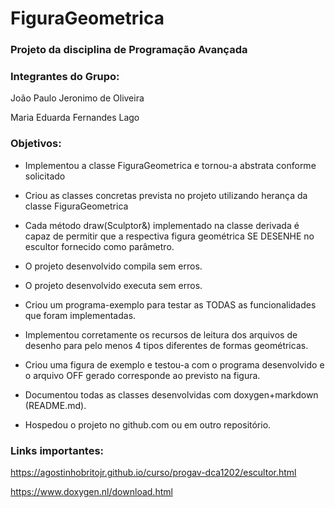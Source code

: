 # FiguraGeometrica

### Projeto da disciplina de Programação Avançada

### Integrantes do Grupo:
João Paulo Jeronimo de Oliveira

Maria Eduarda Fernandes Lago

### Objetivos:

- Implementou a classe FiguraGeometrica e tornou-a abstrata conforme solicitado

- Criou as classes concretas prevista no projeto utilizando herança da classe FiguraGeometrica

- Cada método draw(Sculptor&) implementado na classe derivada é capaz de permitir que a respectiva figura geométrica SE DESENHE no escultor fornecido como parâmetro.

- O projeto desenvolvido compila sem erros.

- O projeto desenvolvido executa sem erros.

- Criou um programa-exemplo para testar as TODAS as funcionalidades que foram implementadas.

- Implementou corretamente os recursos de leitura dos arquivos de desenho para pelo menos 4 tipos diferentes de formas geométricas.

- Criou uma figura de exemplo e testou-a com o programa desenvolvido e o arquivo OFF gerado corresponde ao previsto na figura.

- Documentou todas as classes desenvolvidas com doxygen+markdown (README.md).

- Hospedou o projeto no github.com ou em outro repositório. 


### Links importantes:

https://agostinhobritojr.github.io/curso/progav-dca1202/escultor.html

https://www.doxygen.nl/download.html
